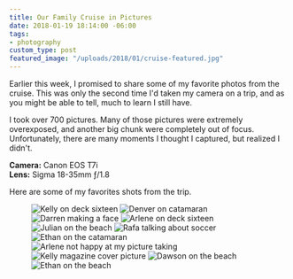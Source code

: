 ```yaml
---
title: Our Family Cruise in Pictures
date: 2018-01-19 18:14:00 -06:00
tags:
- photography
custom_type: post
featured_image: "/uploads/2018/01/cruise-featured.jpg"
---
```


Earlier this week, I promised to share some of my favorite photos from the cruise. This was only the second time I'd taken my camera on a trip, and as you might be able to tell, much to learn I still have.

I took over 700 pictures. Many of those pictures were extremely overexposed, and another big chunk were completely out of focus. Unfortunately, there are many moments I thought I captured, but realized I didn't.

**Camera:** Canon EOS T7i  
**Lens:** Sigma 18-35mm ƒ/1.8

Here are some of my favorites shots from the trip.

<figure class="photo-grid photo-grid--four">
  <img src="{{ "/uploads/2018/01/cruise-faves-01.jpg" | prepend: site.url }}" alt="Kelly on deck sixteen" style="grid-column: span 4;">
  <img src="{{ "/uploads/2018/01/cruise-faves-05.jpg" | prepend: site.url }}" alt="Denver on catamaran" style="grid-column: span 2;">
  <img src="{{ "/uploads/2018/01/cruise-faves-04.jpg" | prepend: site.url }}" alt="Darren making a face" style="grid-column: 2 / span 2;">
  <img src="{{ "/uploads/2018/01/cruise-faves-02.jpg" | prepend: site.url }}" alt="Arlene on deck sixteen" style="grid-column: span 3;">
  <img src="{{ "/uploads/2018/01/cruise-faves-09.jpg" | prepend: site.url }}" alt="Julian on the beach" style="grid-column: span 2;">
  <img src="{{ "/uploads/2018/01/cruise-faves-06.jpg" | prepend: site.url }}" alt="Rafa talking about soccer" style="grid-column: span 3;">
  <img src="{{ "/uploads/2018/01/cruise-faves-03.jpg" | prepend: site.url }}" alt="Ethan on the catamaran" style="grid-column: span 3;">
  <img src="{{ "/uploads/2018/01/cruise-faves-07.jpg" | prepend: site.url }}" alt="Arlene not happy at my picture taking" style="grid-column: span 3;">
  <img src="{{ "/uploads/2018/01/cruise-faves-08.jpg" | prepend: site.url }}" alt="Kelly magazine cover picture" style="grid-column: span 2;">
  <img src="{{ "/uploads/2018/01/cruise-faves-10.jpg" | prepend: site.url }}" alt="Dawson on the beach" style="grid-column: span 2;">
  <img src="{{ "/uploads/2018/01/cruise-faves-11.jpg" | prepend: site.url }}" alt="Ethan on the beach" style="grid-column: span 2;">
</figure>


